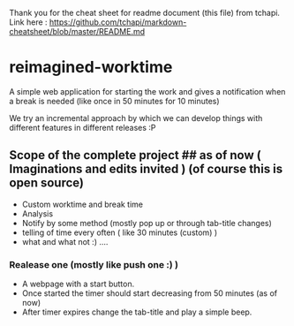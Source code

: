 Thank you for the cheat sheet for readme document (this file) from tchapi. Link here : https://github.com/tchapi/markdown-cheatsheet/blob/master/README.md

# reimagined-worktime
A simple web application for starting the work and gives a notification when a break is needed (like once in 50 minutes for 10 minutes)

We try an incremental approach by which we can develop things with different features in different releases :P

## Scope of the complete project ## as of now ( Imaginations and edits invited ) (of course this is open source)

* Custom worktime and break time
* Analysis
* Notify by some method (mostly pop up or through tab-title changes)
* telling of time every often ( like 30 minutes (custom) )
* what and what not :) ....

### Realease one (mostly like push one :) )

* A webpage with a start button.
* Once started the timer should start decreasing from 50 minutes (as of now)
* After timer expires change the tab-title and play a simple beep.
